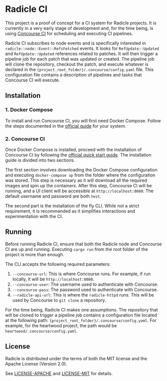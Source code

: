 # Radicle CI

This project is a proof of concept for a CI system for Radicle projects. It is currently in a very early stage of
development and, for the time being, is using [Concourse CI](https://concourse-ci.org/) for scheduling and executing CI
pipelines.

Radicle CI subscribes to node events and is specifically interested in `radicle::node::Event::RefsFetched` events.
It looks for `RefUpdate::Updated` and `RefUpdate::Updated` references related to patches. It will then trigger a
pipeline job for each patch that was updated or created. The pipeline job will clone the repository, checkout the patch,
and execute whatever is declared in the `{project_root_folder}/.concourse/config.yaml` file. This configuration file
contains a description of pipelines and tasks that Concourse CI will execute.

## Installation

### 1. Docker Compose

To install and run Concourse CI, you will first need Docker Compose. Follow the steps documented in the
[official guide](https://docs.docker.com/compose/install/) for your system.

### 2. Concourse CI

Once Docker Compose is installed, proceed with the installation of Concourse CI by following the
[official quick start guide](https://concourse-ci.org/quick-start.html). The installation guide is divided into two
sections.

The first section involves downloading the Docker Compose configuration and executing `docker-compose up` from the
folder where the configuration was stored. This step is necessary as it will download all the required images and spin
up the containers. After this step, Concourse CI will be running, and a UI client will be accessible at
`http://localhost:8080`. The default username and password are both `test`.

The second part is the installation of the fly CLI. While not a strict requirement, it is recommended as it simplifies
interactions and experimentation with the CI.

## Running

Before running Radicle CI, ensure that both the Radicle node and Concourse CI are up and running. Executing `cargo run`
from the root folder of the project is more than enough.

The CLI accepts the following required parameters:

1. `--concourse-url`: This is where Concourse runs. For example, if run locally, it will be `http://localhost:8080`.
2. `--concourse-user`: The username used to authenticate with Concourse.
3. `--concourse-pass`: The password used to authenticate with Concourse.
4. `--radicle-api-url`: This is where the `radicle-httpd` runs. This will be used by Concourse to `git clone` a
   repository.

For the time being, Radicle CI makes one assumptions. The repository that will be cloned to trigger a pipeline job
contains a configuration file located at the following path: `{project_root_folder}/.concourse/config.yaml`.
For example, for the heartwood project, the path would be `heartwood/.concourse/config.yaml`.

## License

Radicle is distributed under the terms of both the MIT license and the Apache License (Version 2.0).

See [LICENSE-APACHE](LICENSE-APACHE) and [LICENSE-MIT](LICENSE-MIT) for details.